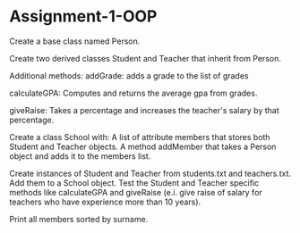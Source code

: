 # Assignment-1-OOP
Create a base class named Person.

Create two derived classes Student and Teacher that inherit from Person.

Additional methods:
addGrade: adds a grade to the list of grades

calculateGPA: Computes and returns the average gpa from grades.

giveRaise: Takes a percentage and increases the teacher's salary by that percentage.


Create a class School with:
A list of attribute members that stores both Student and Teacher objects.
A method addMember that takes a Person object and adds it to the members list.


Create instances of Student and Teacher from students.txt and teachers.txt.
Add them to a School object. Test the Student and Teacher specific methods like calculateGPA
and giveRaise (e.i. give raise of salary for teachers who have experience more than 10 years).

Print all members sorted by surname.



